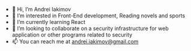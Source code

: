 - 👋 Hi, I’m Andrei Iakimov
- 👀 I’m interested in Front-End development, Reading novels and sports
- 🌱 I’m currently learning React
- 💞️ I’m looking to collaborate on a security infrastructure for web application or other programs related to security
- 📫 You can reach me at andrei.iakimov@gmail.com

<!---
andrei-iakimov/andrei-iakimov is a ✨ special ✨ repository because its `README.md` (this file) appears on your GitHub profile.
You can click the Preview link to take a look at your changes.
--->
